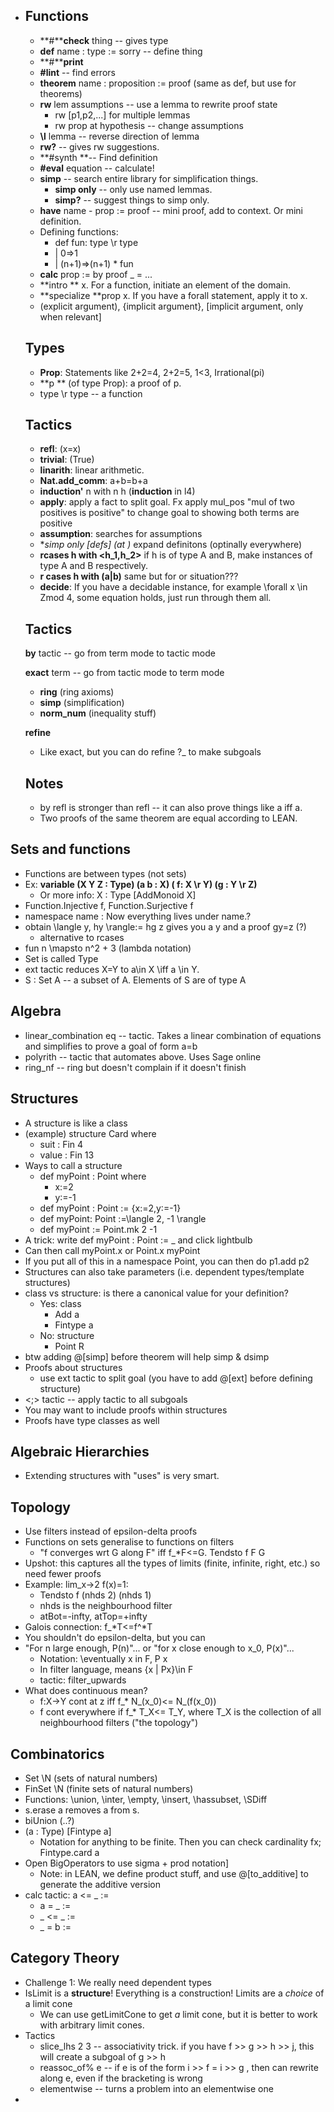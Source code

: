 * ## **Functions**

  * **#****check** thing -- gives type
  * **def** name : type := sorry -- define thing
  * **#****print**
  * **#lint** -- find errors
  * **theorem** name : proposition := proof (same as def, but use for theorems)
  * **rw** lem assumptions -- use a lemma to rewrite proof state
    * rw [p1,p2,...] for multiple lemmas
    * rw prop at hypothesis -- change assumptions
  * **\l** lemma -- reverse direction of lemma
  * **rw?** -- gives rw suggestions.
  * **#synth **-- Find definition
  * **#eval** equation -- calculate!
  * **simp** -- search entire library for simplification things. 
    * **simp only** -- only use named lemmas.
    * **simp?** -- suggest things to simp only.
  * **have** name - prop := proof -- mini proof, add to context. Or mini definition.
  * Defining functions:
    * def fun: type \r type
    * | 0=>1
    * | (n+1)=>(n+1) * fun
  * **calc** prop := by proof _ = ...
  * **intro ** x. For a function, initiate an element of the domain.
  * **specialize **prop x. If you have a forall statement, apply it to x.
  * (explicit argument), {implicit argument}, [implicit argument, only when relevant]
  
  ## Types
  
  * **Prop**: Statements like 2+2=4, 2+2=5, 1<3, Irrational(pi)
  * **p ** (of type Prop): a proof of p.
  * type \r type -- a function
  
  ## Tactics
  
  * **refl**: (x=x)
  * **trivial**: (True)
  * **linarith**: linear arithmetic.
  * **Nat.add_comm**: a+b=b+a
  * **induction'** n with n h (**induction** in l4)
  * **apply**: apply a fact to split goal. Fx apply mul_pos "mul of two positives is positive" to change goal to showing both terms are positive
  * **assumption**: searches for assumptions
  * **simp only [defs] (at *)** expand definitons (optinally everywhere)
  * **rcases h with <h_1,h_2>** if h is of type A and B, make instances of type A and B respectively.
  * **r cases h with (a|b)** same but for or situation???
  * **decide**: If you have a decidable instance, for example \forall x \in Zmod 4, some equation holds, just run through them all.
  
  ## Tactics
  
  **by** tactic -- go from term mode to tactic mode
  
  **exact** term -- go from tactic mode to term mode
  
  * **ring** (ring axioms)
  * **simp** (simplification)
  * **norm_num** (inequality stuff)
  
  **refine**
  
  * Like exact, but you can do refine ?_ to make subgoals
  
  ## Notes
  
  * by refl is stronger than refl -- it can also prove things like a iff a.
  * Two proofs of the same theorem are equal according to LEAN.

## Sets and functions

* Functions are between types (not sets)
* Ex: **variable (X Y Z : Type)  (a b : X) ( f: X \r Y) (g : Y \r Z)**
  * Or more info: X : Type [AddMonoid X]
* Function.Injective f, Function.Surjective f
* namespace name : Now everything lives under name.?
* obtain \langle y, hy \rangle:= hg z gives you a y and a proof gy=z (?)
  * alternative to rcases
* fun n \mapsto n^2 + 3 (lambda notation)
* Set is called Type
* ext tactic reduces X=Y to a\in X \iff a \in Y.
* S : Set A -- a subset of A. Elements of S are of type A

## Algebra

* linear_combination eq -- tactic. Takes a linear combination of equations and simplifies to prove a goal of form a=b
* polyrith -- tactic that automates above. Uses Sage online
* ring_nf -- ring but doesn't complain if it doesn't finish

## Structures

* A structure is like a class
* (example) structure Card where
  * suit : Fin 4
  * value : Fin 13
* Ways to call a structure
  * def myPoint : Point where
    * x:=2
    * y:=-1
  * def myPoint : Point := {x:=2,y:=-1}
  * def myPoint: Point :=\langle 2, -1 \rangle
  * def myPoint := Point.mk 2 -1
* A trick: write def myPoint : Point := _ and click lightbulb
* Can then call myPoint.x or Point.x myPoint
* If you put all of this in a namespace Point, you can then do p1.add p2
* Structures can also take parameters (i.e. dependent types/template structures)
* class vs structure: is there a canonical value for your definition?
  * Yes: class
    * Add a
    * Fintype a
  * No: structure
    * Point R
* btw adding @[simp] before theorem will help simp & dsimp
* Proofs about structures
  * use ext tactic to split goal (you have to add @[ext] before defining structure)
* <;> tactic -- apply tactic to all subgoals
* You may want to include proofs within structures
* Proofs have type classes as well



## Algebraic Hierarchies

* Extending structures with "uses" is very smart.



##  Topology

* Use filters instead of epsilon-delta proofs
* Functions on sets generalise to functions on filters
  * "f converges wrt G along F" iff f_*F<=G. Tendsto f F G
* Upshot: this captures all the types of limits (finite, infinite, right, etc.) so need fewer proofs
* Example: lim_x->2 f(x)=1:
  * Tendsto f (nhds 2) (nhds 1)
  * nhds is the neighbourhood filter
  * atBot=-infty, atTop=+infty
* Galois connection: f_\*T<=f^\*T
* You shouldn't do epsilon-delta, but you can
* "For n large enough, P(n)"... or "for x close enough to x_0, P(x)"...
  * Notation: \eventually x in F, P x
  * In filter language, means {x | Px}\in F
  * tactic: filter_upwards
* What does continuous mean?
  * f:X->Y cont at z iff f\_* N\_(x\_0)<= N\_(f(x\_0))
  * f cont everywhere if f\_* T\_X<= T\_Y, where T\_X is the collection of all neighbourhood filters ("the topology")



## Combinatorics

* Set \N (sets of natural numbers)
* FinSet \N (finite sets of natural numbers)
* Functions: \union, \inter, \empty, \insert, \hassubset, \SDiff
* s.erase a removes a from s.
* biUnion (..?)
* (a : Type) [Fintype a]
  * Notation for anything to be finite. Then you can check cardinality fx; Fintype.card a
* Open BigOperators to use sigma + prod notation]
  * Note: in LEAN, we define product stuff, and use @[to_additive] to generate the additive version
* calc tactic: a <= _  :=
  * a = _ :=
  * _ <= _  :=
  * _ = b :=

## Category Theory

* Challenge 1: We really need dependent types
* IsLimit is a **structure**! Everything is a construction! Limits are a *choice* of a limit cone
  * We can use getLimitCone to get *a* limit cone, but it is better to work with arbitrary limit cones.
* Tactics
  * slice_lhs 2 3 -- associativity trick. if you have f >> g >> h >> j, this will create a subgoal of g >> h
  * reassoc_of% e -- if e is of the form i >> f = i >> g , then can rewrite along e, even if the bracketing is wrong
  * elementwise -- turns a problem into an elementwise one
* 

